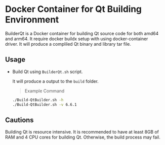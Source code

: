 

# Docker Container for Qt Building Environment

BuilderQt is a Docker container for building Qt source code for both amd64 and arm64. It require docker buildx setup with using docker-container driver. It will produce a compliled Qt binary and library tar file.




## Usage

- Build Qt using `BuilderQt.sh` script.
  
	It will produce a output to the `build` folder.

	> Example Command
	```bash
	./Build-QtBuilder.sh -h
	./Build-QtBuilder.sh -v 6.6.1
	```

## Cautions

Building Qt is resource intensive. It is recommended to have at least 8GB of RAM and 4 CPU cores for building Qt. Otherwise, the build process may fail.
